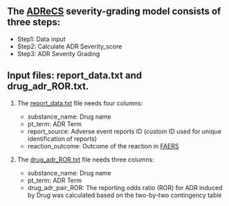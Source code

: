 The [ADReCS](http://www.bio-add.org/ADReCS) severity-grading model consists of three steps:
----

* Step1: Data input<br>
* Step2: Calculate ADR Severity_score<br>
* Step3: ADR Severity Grading<br>

Input files: report_data.txt and drug_adr_ROR.txt.
----

1. The [report_data.txt](https://github.com/yueqixuan/ADReCS-Severity-grading-model/blob/main/example_data/report_data.txt) file needs four columns:<br>
	* substance_name: Drug name<br>
	* pt_term: ADR Term<br>
	* report_source: Adverse event reports ID (custom ID used for unique identification of reports)<br>
	* reaction_outcome: Outcome of the reaction in [FAERS](https://www.fda.gov/drugs/questions-and-answers-fdas-adverse-event-reporting-system-faers/fda-adverse-event-reporting-system-faers-public-dashboard)<br>

2. The [drug_adr_ROR.txt](https://github.com/yueqixuan/ADReCS-Severity-grading-model/blob/main/example_data/drug_adr_ROR.txt) file needs three columns:<br>
	* substance_name: Drug name<br>
	* pt_term: ADR Term<br>
	* drug_adr_pair_ROR: The reporting odds ratio (ROR) for ADR induced by Drug was calculated based on the two-by-two contingency table
